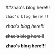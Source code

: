 ##zhao's blog here!!!
```shell script
zhao's blog here!!!
```
_zhao's blog here!!!_

~~zhao's blog here!!!~~

**zhao's blog here!!!**